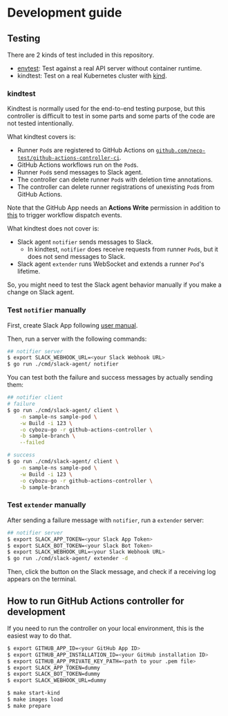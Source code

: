 Development guide
=================

Testing
-------

There are 2 kinds of test included in this repository.

- [envtest](https://github.com/kubernetes-sigs/controller-runtime/tree/master/pkg/envtest):
  Test against a real API server without container runtime.
- kindtest: Test on a real Kubernetes cluster with [kind](https://kind.sigs.k8s.io/docs/user/quick-start/).

### kindtest

Kindtest is normally used for the end-to-end testing purpose, but this controller is
difficult to test in some parts and some parts of the code are not tested intentionally.

What kindtest covers is:

- Runner `Pod`s are registered to GitHub Actions on [`github.com/neco-test/github-actions-controller-ci`](https://github.com/neco-test/github-actions-controller-ci).
- GitHub Actions workflows run on the `Pod`s.
- Runner `Pod`s send messages to Slack agent.
- The controller can delete runner `Pod`s with deletion time annotations.
- The controller can delete runner registrations of unexisting `Pod`s from GitHub
  Actions.

Note that the GitHub App needs an **Actions Write** permission in addition to
[this](./user-manual.md#how-to-create-github-app) to trigger workflow dispatch events.

What kindtest does not cover is:

- Slack agent `notifier` sends messages to Slack.
  - In kindtest, `notifier` does receive requests from runner `Pod`s, but it does
    not send messages to Slack.
- Slack agent `extender` runs WebSocket and extends a runner `Pod`'s lifetime.

So, you might need to test the Slack agent behavior manually if you make a change
on Slack agent.

### Test `notifier` manually

First, create Slack App following [user manual](./user-manual.md#how-to-create-slack-app).

Then, run a server with the following commands:

```bash
## notifier server
$ export SLACK_WEBHOOK_URL=<your Slack Webhook URL>
$ go run ./cmd/slack-agent/ notifier
```

You can test both the failure and success messages by actually sending them:

```bash
## notifier client
# failure
$ go run ./cmd/slack-agent/ client \
    -n sample-ns sample-pod \
    -w Build -i 123 \
    -o cybozu-go -r github-actions-controller \
    -b sample-branch \
    --failed

# success
$ go run ./cmd/slack-agent/ client \
    -n sample-ns sample-pod \
    -w Build -i 123 \
    -o cybozu-go -r github-actions-controller \
    -b sample-branch
```

### Test `extender` manually

After sending a failure message with `notifier`, run a `extender` server:

```bash
## notifier server
$ export SLACK_APP_TOKEN=<your Slack App Token>
$ export SLACK_BOT_TOKEN=<your Slack Bot Token>
$ export SLACK_WEBHOOK_URL=<your Slack Webhook URL>
$ go run ./cmd/slack-agent/ extender -d
```

Then, click the button on the Slack message, and check if a receiving log appears
on the terminal.

How to run GitHub Actions controller for development
----------------------------------------------------

If you need to run the controller on your local environment, this is the easiest
way to do that.

```bash
$ export GITHUB_APP_ID=<your GitHub App ID>
$ export GITHUB_APP_INSTALLATION_ID=<your GitHub installation ID>
$ export GITHUB_APP_PRIVATE_KEY_PATH=<path to your .pem file>
$ export SLACK_APP_TOKEN=dummy
$ export SLACK_BOT_TOKEN=dummy
$ export SLACK_WEBHOOK_URL=dummy

$ make start-kind
$ make images load
$ make prepare
```
